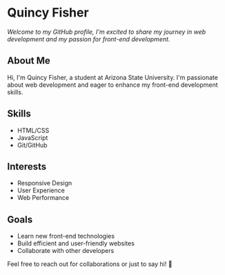 # Quincy Fisher

_Welcome to my GitHub profile, I'm excited to share my journey in web development and my passion for front-end development._

## About Me

Hi, I'm Quincy Fisher, a student at Arizona State University. I'm passionate about web development and eager to enhance my front-end development skills.

## Skills

- HTML/CSS
- JavaScript
- Git/GitHub

## Interests

- Responsive Design
- User Experience
- Web Performance

## Goals

- Learn new front-end technologies
- Build efficient and user-friendly websites
- Collaborate with other developers

Feel free to reach out for collaborations or just to say hi! 🖖
